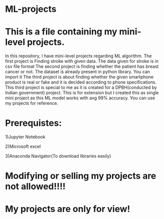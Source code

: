 # ML-projects
# This is a file containing my mini-level projects.
In this repository, I have mini-level projects regarding ML algorithm.
The first project is Finding stroke with given data. The data given for stroke is in csv file format
The second project is finding whether the patient has breast cancer or not. The dataset is already present in python library. You can import it
The third project is about finding whether the given smartphone product is real or fake and it is decided according to phone specifications.
This third project is special to me as it is created for a DPBH(conducted by Indian government) project. This is for extension but I created this as single mini project as this ML model works with avg 99% accuracy.
You can use my projects for reference.
# Prerequistes:
1)Jupyter Notebook

2)Microsoft excel

3)Anaconda Navigator(To download libraries easily)

# Modifying or selling my projects are not allowed!!!!
# My projects are only for view!

